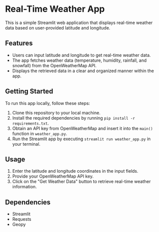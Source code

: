 # Real-Time Weather App

This is a simple Streamlit web application that displays real-time weather data based on user-provided latitude and longitude.

## Features

- Users can input latitude and longitude to get real-time weather data.
- The app fetches weather data (temperature, humidity, rainfall, and snowfall) from the OpenWeatherMap API.
- Displays the retrieved data in a clear and organized manner within the app.

## Getting Started

To run this app locally, follow these steps:

1. Clone this repository to your local machine.
2. Install the required dependencies by running `pip install -r requirements.txt`.
3. Obtain an API key from OpenWeatherMap and insert it into the `main()` function in `weather_app.py`.
4. Run the Streamlit app by executing `streamlit run weather_app.py` in your terminal.

## Usage

1. Enter the latitude and longitude coordinates in the input fields.
2. Provide your OpenWeatherMap API key.
3. Click on the "Get Weather Data" button to retrieve real-time weather information.

## Dependencies

- Streamlit
- Requests
- Geopy


